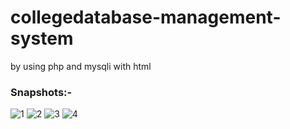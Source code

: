 # collegedatabase-management-system

by using php and mysqli with html


### Snapshots:-


![1](https://user-images.githubusercontent.com/96574240/215112070-60bb8330-414d-45f6-a890-beac44d578c0.png)
![2](https://user-images.githubusercontent.com/96574240/215112086-c3f054f1-2a09-4517-a118-8fd97e2717dc.png)
![3](https://user-images.githubusercontent.com/96574240/215112089-311bd076-23c6-487f-9e6a-abc2cbe265bd.png)
![4](https://user-images.githubusercontent.com/96574240/215112095-a42c8015-aed9-4616-8774-bd31b31c8499.png)
